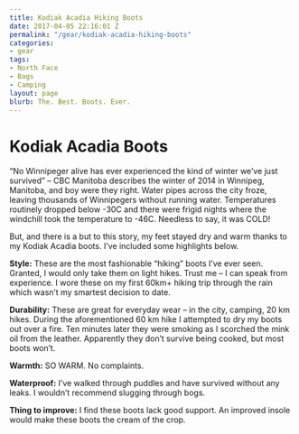 ```yaml
---
title: Kodiak Acadia Hiking Boots
date: 2017-04-05 22:16:01 Z
permalink: "/gear/kodiak-acadia-hiking-boots"
categories:
- gear
tags:
- North Face
- Bags
- Camping
layout: page
blurb: The. Best. Boots. Ever.
---
```


# Kodiak Acadia Boots

“No Winnipeger alive has ever experienced the kind of winter we’ve just survived” – CBC Manitoba describes the winter of 2014 in Winnipeg, Manitoba, and boy were they right. Water pipes across the city froze, leaving thousands of Winnipegers without running water.  Temperatures routinely dropped below -30C and there were frigid nights where the windchill took the temperature to -46C. Needless to say, it was COLD!

But, and there is a but to this story, my feet stayed dry and warm thanks to my Kodiak Acadia boots. I’ve included some highlights below.

**Style:** These are the most fashionable “hiking” boots I’ve ever seen. Granted, I would only take them on light hikes. Trust me – I can speak from experience. I wore these on my first 60km+ hiking trip through the rain which wasn’t my smartest decision to date.

**Durability:** These are great for everyday wear – in the city, camping, 20 km hikes. During the aforementioned 60 km hike I attempted to dry my boots out over a fire. Ten minutes later they were smoking as I scorched the mink oil from the leather. Apparently they don’t survive being cooked, but most boots won’t.

**Warmth:** SO WARM. No complaints.

**Waterproof:** I’ve walked through puddles and have survived without any leaks. I wouldn’t recommend slugging through bogs.

**Thing to improve:** I find these boots lack good support. An improved insole would make these boots the cream of the crop.  
